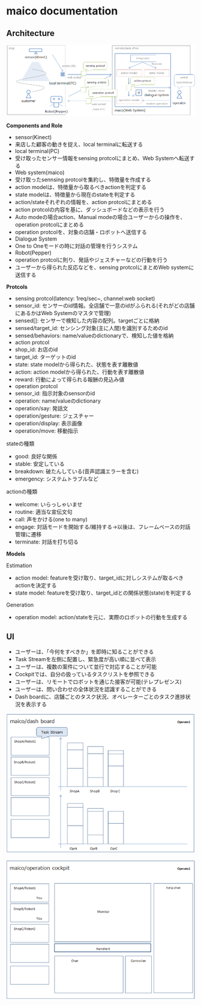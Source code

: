 # maico documentation

## Architecture

![architecture.PNG](./images/architecture.PNG)

**Components and Role**

* sensor(Kinect)
 * 来店した顧客の動きを捉え、local terminalに転送する
* local terminal(PC)
 * 受け取ったセンサー情報をsensing protcolにまとめ、Web Systemへ転送する
* Web system(maico) 
 * 受け取ったsennsing protcolを集約し、特徴量を作成する
 * action modelは、特徴量から取るべきactionを判定する
 * state modelは、特徴量から現在のstateを判定する
 * action/stateそれぞれの情報を、action protcolにまとめる
 * action protcolの内容を基に、ダッシュボードなどの表示を行う
 * Auto modeの場合action、Manual modeの場合ユーザーからの操作を、operation protcolにまとめる
 * operation protcolを、対象の店舗・ロボットへ送信する
* Dialogue System
 * One to Oneモードの時に対話の管理を行うシステム
* Robot(Pepper)
 * operation protcolに則り、発話やジェスチャーなどの行動を行う
 * ユーザーから得られた反応などを、sensing protcolにまとめWeb systemに送信する

**Protcols**

* sensing protcol(latency: 1req/sec~, channel:web socket)
 * sensor_id: センサーのid情報。全店舗で一意のidがふられる(それがどの店舗にあるかはWeb Systemのマスタで管理)
 * sensed[]: センサーで検知した内容の配列。targetごとに格納
 * sensed/target_id: センシング対象(主に人間)を識別するためのid
 * sensed/behaviors: name/valueのdictionaryで、検知した値を格納
* action protcol
 * shop_id: お店のid
 * target_id: ターゲットのid
 * state: state modelから得られた、状態を表す離散値
 * action: action modelから得られた、行動を表す離散値
 * reward: 行動によって得られる報酬の見込み値
* operation protcol
 * sensor_id: 指示対象のsensorのid
 * operation: name/valueのdictionary
 * operation/say: 発話文
 * operation/gesture: ジェスチャー
 * operation/display: 表示画像
 * operation/move: 移動指示

stateの種類

* good: 良好な関係
* stable: 安定している
* breakdown: 破たんしている(音声認識エラーを含む)
* emergency: システムトラブルなど

actionの種類

* welcome: いらっしゃいませ
* routine: 適当な宣伝文句
* call: 声をかける(one to many)
* engage: 対話モードを開始する/維持する->以後は、フレームベースの対話管理に遷移
* terminate: 対話を打ち切る


**Models**

Estimation

* action model: featureを受け取り、target_idに対しシステムが取るべきactionを決定する
* state model: featureを受け取り、target_idとの関係状態(state)を判定する

Generation

* operation model: action/stateを元に、実際のロボットの行動を生成する

## UI

* ユーザーは、「今何をすべきか」を即時に知ることができる
 * Task Streamを左側に配置し、緊急度が高い順に並べて表示
* ユーザーは、複数の案件について並行で対応することが可能
 * Cockpitでは、自分の扱っているタスクリストを参照できる
* ユーザーは、リモートでロボットを通じた接客が可能(テレプレゼンス)
* ユーザーは、問い合わせの全体状況を認識することができる
 * Dash boardに、店舗ごとのタスク状況、オペレーターごとのタスク進捗状況を表示する

![dashboard.PNG](./images/dashboard.PNG)

![cockpit.PNG](./images/cockpit.PNG)


